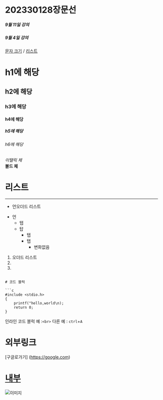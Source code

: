 # 202330128장문선



##### 9월 11일 강의

##### 9월 4일 강의

[문자 크기](#h1에-해당) / [리스트](#리스트)

# h1에 해당
## h2에 해당
### h3에 해당
#### h4에 해당
##### h5에 해당
###### h6에 해당

*이탤릭 체*  
**볼드 체**


# 리스트
***
* 언오더드 리스트
- 언
    * 탭
    * 턉
        * 탭
        * 탭
            * 변화없음
1. 오더드 리스트
2. 
3. 

```

# 코드 블럭

```c
#include <stdio.h>
{
    printf("hello,world\n);
    return 0;
}
```
인라인 코드 블럭 예 :`<br>` 다른 예 : `ctrl`+`A`

# 외부링크
[구글로가기] (https://google.com)




# [내부](#)
![이미지](./images.jpg "이미지 삽입")
